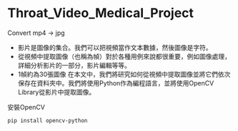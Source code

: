 # Throat_Video_Medical_Project

Convert mp4 -> jpg

* 影片是圖像的集合。我們可以把視頻當作文本數據，然後圖像是字符。
* 從視頻中提取圖像（也稱為幀）對於各種用例來說都很重要，例如圖像處理，詳細分析影片的一部分，影片編輯等等。
* 1幀約為30張圖像
在本文中，我們將研究如何從視頻中提取圖像並將它們依次保存在資料夾中。我們將使用Python作為編程語言，並將使用OpenCV Library從影片中提取圖像。

安裝OpenCV
```python=
pip install opencv-python
```
